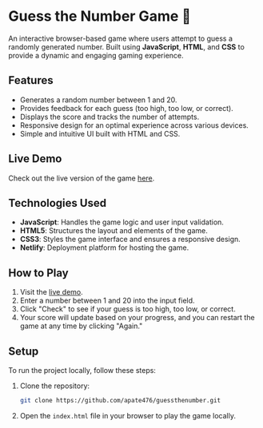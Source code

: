 # Guess the Number Game 🎯

An interactive browser-based game where users attempt to guess a randomly generated number. Built using **JavaScript**, **HTML**, and **CSS** to provide a dynamic and engaging gaming experience.

## Features

- Generates a random number between 1 and 20.
- Provides feedback for each guess (too high, too low, or correct).
- Displays the score and tracks the number of attempts.
- Responsive design for an optimal experience across various devices.
- Simple and intuitive UI built with HTML and CSS.

## Live Demo

Check out the live version of the game [here](https://guessthenumber2020.netlify.app/).

## Technologies Used

- **JavaScript**: Handles the game logic and user input validation.
- **HTML5**: Structures the layout and elements of the game.
- **CSS3**: Styles the game interface and ensures a responsive design.
- **Netlify**: Deployment platform for hosting the game.

## How to Play

1. Visit the [live demo](https://guessthenumber2020.netlify.app/).
2. Enter a number between 1 and 20 into the input field.
3. Click "Check" to see if your guess is too high, too low, or correct.
4. Your score will update based on your progress, and you can restart the game at any time by clicking "Again."

## Setup

To run the project locally, follow these steps:

1. Clone the repository:
    ```bash
    git clone https://github.com/apate476/guessthenumber.git
    ```
2. Open the `index.html` file in your browser to play the game locally.
